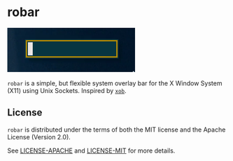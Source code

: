 # robar

![Screencast of robar](examples/screencast.gif)

`robar` is a simple, but flexible system overlay bar for the X Window System (X11) using Unix
Sockets. Inspired by [`xob`](https://github.com/florentc/xob).

## License

`robar` is distributed under the terms of both the MIT license and the Apache License (Version 2.0).

See [LICENSE-APACHE](LICENSE-APACHE) and [LICENSE-MIT](LICENSE-MIT) for more details.
